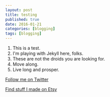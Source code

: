 ```yaml
---
layout: post
title: testing
published: true
date: 2016-01-21
categories: [blogging]
tags: [blogging]
---
```

1. This is a test.
2. I'm playing with Jekyll here, folks.
3. These are not the droids you are looking for.
4. Move along.
5. Live long and prosper.

[Follow me on Twitter](http://twitter.com/AdobeBrick)

[Find stuff I made on Etsy](https://etsy.com/store/Anellas)


